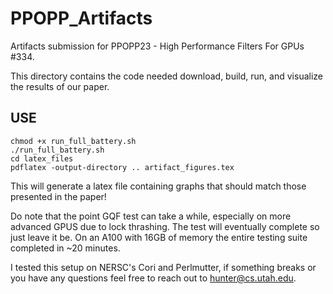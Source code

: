 # PPOPP_Artifacts
Artifacts submission for PPOPP23 - High Performance Filters For GPUs #334.

This directory contains the code needed download, build, run, and visualize the results of our paper.

USE
----------------------------
```
chmod +x run_full_battery.sh
./run_full_battery.sh
cd latex_files
pdflatex -output-directory .. artifact_figures.tex
```

This will generate a latex file containing graphs that should match those presented in the paper!

Do note that the point GQF test can take a while, especially on more advanced GPUS due to lock thrashing. The test will eventually complete so just leave it be. On an A100 with 16GB of memory the entire testing suite completed in ~20 minutes.

I tested this setup on NERSC's Cori and Perlmutter, if something breaks or you have any questions feel free to reach out to hunter@cs.utah.edu.
